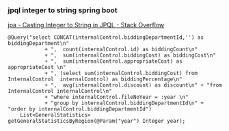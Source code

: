 ### jpql integer to string spring boot


[jpa - Casting Integer to String in JPQL - Stack Overflow](https://stackoverflow.com/questions/46188918/casting-integer-to-string-in-jpql "jpa - Casting Integer to String in JPQL - Stack Overflow")


 

```
@Query("select CONCAT(internalControl.biddingDepartmentId,'') as biddingDepartment\n"
            + ",  count(internalControl.id) as biddingCount\n"
            + ",  sum(internalControl.biddingCost) as biddingCost\n"
            + ",  sum(internalControl.appropriateCost) as appropriateCost \n"
            + ", (select sum(internalControl.biddingCost) from InternalControl  internalControl) as biddingPercentage\n"
            + ",  avg(internalControl.discount) as discount\n" + "from InternalControl internalControl\n"
            + "where internalControl.fileNoYear = :year \n"
            + "group by internalControl.biddingDepartmentId\n" + "order by internalControl.biddingDepartmentId")
    List<GeneralStatistics> getGeneralStatisticsByRegion(@Param("year") Integer year);
```
